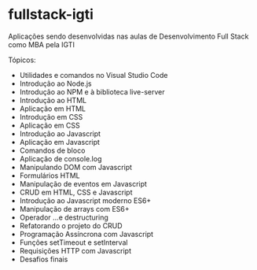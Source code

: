 # fullstack-igti

Aplicações sendo desenvolvidas nas aulas de Desenvolvimento Full Stack como MBA pela IGTI

Tópicos:

- Utilidades e comandos no Visual Studio Code
- Introdução ao Node.js
- Introdução ao NPM e à biblioteca live-server
- Introdução ao HTML
- Aplicação em HTML
- Introdução em CSS
- Aplicação em CSS
- Introdução ao Javascript
- Aplicação em Javascript
- Comandos de bloco
- Aplicação de console.log
- Manipulando DOM com Javascript
- Formulários HTML
- Manipulação de eventos em Javascript
- CRUD em HTML, CSS e Javascript
- Introdução ao Javascript moderno ES6+
- Manipulação de arrays com ES6+
- Operador ...e destructuring
- Refatorando o projeto do CRUD
- Programação Assíncrona com Javascript
- Funções setTimeout e setInterval
- Requisições HTTP com Javascript
- Desafios finais
